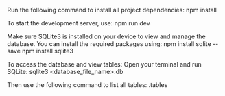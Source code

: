 Run the following command to install all project dependencies:
npm install

To start the development server, use: 
npm run dev

Make sure SQLite3 is installed on your device to view and manage the database.
You can install the required packages using: 
 npm install sqlite --save
npm install sqlite3



To access the database and view tables:
Open your terminal and run SQLite:
sqlite3 <database_file_name>.db

Then use the following command to list all tables:
.tables
